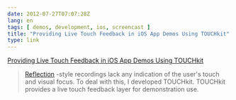 ```yaml
---
date: 2012-07-27T07:07:28Z
lang: en
tags: [ demos, development, ios, screencast ]
title: "Providing Live Touch Feedback in iOS App Demos Using TOUCHkit"
type: link
---
```


[Providing Live Touch Feedback in iOS App Demos Using
TOUCHkit](http://www.informit.com/articles/article.aspx?p=1881388)

> [Reflection](http://reflectionapp.com/) -style recordings lack any
> indication of the user's touch and visual focus.  To deal with this, I
> developed TOUCHkit. TOUCHkit provides a live touch feedback layer for
> demonstration use.

